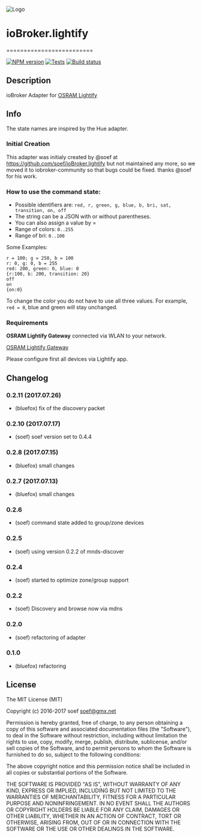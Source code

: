 ![Logo](admin/lightify.png)
# ioBroker.lightify 
=========================

[![NPM version](http://img.shields.io/npm/v/iobroker.lightify.svg)](https://www.npmjs.com/package/iobroker.lightify)
[![Tests](http://img.shields.io/travis/soef/ioBroker.lightify/master.svg)](https://travis-ci.org/soef/ioBroker.lightify)
[![Build status](https://ci.appveyor.com/api/projects/status/22g73bivc5vkvdr7?svg=true)](https://ci.appveyor.com/project/soef/iobroker-lightify)

<!--
[![License](https://img.shields.io/badge/license-MIT-blue.svg?style=flat)](https://github.com/soef/iobroker.lightify/blob/master/LICENSE)
-->
## Description
ioBroker Adapter for [OSRAM Lightify](http://led.osram.de/led_de/lightify/index.jsp)

## Info
The state names are inspired by the Hue adapter.

### Initial Creation
This adapter was initialy created by @soef at https://github.com/soef/ioBroker.lightify but not maintained any more, so we moved it to iobroker-community so that bugs could be fixed. thanks @soef for his work.

### How to use the command state:
* Possible identifiers are: ``red, r, green, g, blue, b, bri, sat, transition, on, off``
* The string can be a JSON with or without parentheses. 
* You can also assign a value by =
* Range of colors: ```0..255``` 
* Range of bri: ``0..100`` 

Some Examples:
```
r = 100; g = 250, b = 100
r: 0, g: 0, b = 255
red: 200, green: 0, blue: 0
{r:100, b: 200, transition: 20}
off
on
{on:0}
```
To change the color you do not have to use all three values.
For example, ``` red = 0 ```, blue and green will stay unchanged.

### Requirements
**OSRAM Lightify Gateway** connected via WLAN to your network.

[OSRAM Lightify Gateway](http://www.amazon.de/s/ref=nb_sb_noss_1/278-8292784-8078566?__mk_de_DE=%C3%85M%C3%85%C5%BD%C3%95%C3%91&url=search-alias%3Daps&field-keywords=osram+lightify+gateway&rh=i%3Aaps%2Ck%3Aosram+lightify+gateway)

Please configure first all devices via Lightify app.

## Changelog
### 0.2.11 (2017.07.26)  
* (bluefox) fix of the discovery packet

### 0.2.10 (2017.07.17)  
* (soef) soef version set to 0.4.4  

### 0.2.8 (2017.07.15)  
* (bluefox) small changes  

### 0.2.7 (2017.07.13)
* (bluefox) small changes

### 0.2.6 
* (soef) command state added to group/zone devices

### 0.2.5 
* (soef) using version 0.2.2 of mnds-discover

### 0.2.4 
* (soef) started to optimize zone/group support

### 0.2.2 
* (soef) Discovery and browse now via mdns

### 0.2.0 
* (soef) refactoring of adapter

### 0.1.0
* (bluefox) refactoring

## License
The MIT License (MIT)

Copyright (c) 2016-2017 soef <soef@gmx.net>

Permission is hereby granted, free of charge, to any person obtaining a copy
of this software and associated documentation files (the "Software"), to deal
in the Software without restriction, including without limitation the rights
to use, copy, modify, merge, publish, distribute, sublicense, and/or sell
copies of the Software, and to permit persons to whom the Software is
furnished to do so, subject to the following conditions:

The above copyright notice and this permission notice shall be included in
all copies or substantial portions of the Software.

THE SOFTWARE IS PROVIDED "AS IS", WITHOUT WARRANTY OF ANY KIND, EXPRESS OR
IMPLIED, INCLUDING BUT NOT LIMITED TO THE WARRANTIES OF MERCHANTABILITY,
FITNESS FOR A PARTICULAR PURPOSE AND NONINFRINGEMENT. IN NO EVENT SHALL THE
AUTHORS OR COPYRIGHT HOLDERS BE LIABLE FOR ANY CLAIM, DAMAGES OR OTHER
LIABILITY, WHETHER IN AN ACTION OF CONTRACT, TORT OR OTHERWISE, ARISING FROM,
OUT OF OR IN CONNECTION WITH THE SOFTWARE OR THE USE OR OTHER DEALINGS IN
THE SOFTWARE.

